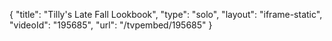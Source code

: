 {
    "title": "Tilly's Late Fall Lookbook",
    "type": "solo",
    "layout": "iframe-static",
    "videoId": "195685",
    "url": "\/tvpembed\/195685"
}